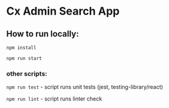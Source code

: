 # Cx Admin Search App

## How to run locally:
`npm install`

`npm run start`

### other scripts:
`npm run test` - script runs unit tests (jest, testing-library/react)

`npm run lint` - script runs linter check
